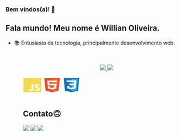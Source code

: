 ### Bem vindos(a)! 👋
## Fala mundo! Meu nome é Willian Oliveira.
<ul>
  <li>📚 Entusiasta da tecnologia, principalmente desenvolvimento web.</li>  
<ul>
  
&nbsp;
  
<div align="center">
  <a href="https://github.com/WillianOL">
    <img height= "160em" src="https://github-readme-stats.vercel.app/api?username=WillianOL&show_icons=true&theme=radical"/>
    <img height= "160em" src="https://github-readme-stats.vercel.app/api/top-langs/?username=WillianOL&layout=compact&true&theme=radical"/>
  </a>
</div>  
<div style="display: inline_block"><br>
  <img align="center" height="40" width="50" src="https://raw.githubusercontent.com/devicons/devicon/master/icons/javascript/javascript-plain.svg" width="50">
  <img align="center" height="40" width="50" src="https://raw.githubusercontent.com/devicons/devicon/master/icons/html5/html5-original.svg">
  <img align="center" height="40" width="50" src="https://raw.githubusercontent.com/devicons/devicon/master/icons/css3/css3-original.svg">
</div> <br>
  

  
  ## Contato🙃
<div>
  
  <a href="https://www.instagram.com/_willian67/" target="_blank"><img src="https://img.shields.io/badge/-Instagram-%23E4405F?style=for-the-badge&logo=instagram&logoColor=white" target="_blank"></a>
  <a href = "mailto:williancontato67@gmail.com"><img src="https://img.shields.io/badge/-Gmail-%23333?style=for-the-badge&logo=gmail&logoColor=white" target="_blank"></a>
  <a href = https://www.linkedin.com/in/willian-oliveira-30996b258/><img src="https://img.shields.io/badge/LinkedIn-0077B5?style=for-the-badge&logo=linkedin&logoColor=white"></a>
